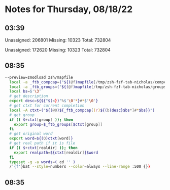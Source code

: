 # Notes for Thursday, 08/18/22

## 03:39

Unassigned:     206801
Missing:        10323
Total:          732804

Unassigned:     172620
Missing:        10323
Total:          732804

## 08:35

```zsh
--preview=zmodload zsh/mapfile
  local -a _ftb_compcap=("${(@f)mapfile[/tmp/zsh-fzf-tab-nicholas/compcap.142328]}")
  local -a _ftb_groups=("${(@f)mapfile[/tmp/zsh-fzf-tab-nicholas/groups.142328]}")
  local bs=$'\3'
  # get description
  export desc=${${"$(<})"%$'\0'*}#*$'\0'}
  # get ctxt for current completion
  local -A ctxt=("${(@0)${_ftb_compcap[(r)${(b)desc}$bs*]#*$bs}}")
  # get group
  if (( $+ctxt[group] )); then
    export group=$_ftb_groups[$ctxt[group]]
  fi
  # get original word
  export word=${(Q)ctxt[word]}
  # get real path if it is file
  if (( $+ctxt[realdir] )); then
    export realpath=${ctxt[realdir]}$word
  fi
  typeset -g -a words=( cd '' )
  /'{f'}bat --style=numbers --color=always --line-range :500 {}}
```

## 08:35

